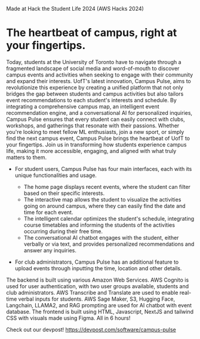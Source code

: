 Made at Hack the Student Life 2024 (AWS Hacks 2024)

# The heartbeat of campus, right at your fingertips. 

Today, students at the University of Toronto have to navigate through a fragmented landscape of social media and word-of-mouth to discover campus events and activities when seeking to engage with their community and expand their interests. UofT's latest innovation, Campus Pulse, aims to revolutionize this experience by creating a unified platform that not only bridges the gap between students and campus activities but also tailors event recommendations to each student's interests and schedule. By integrating a comprehensive campus map, an intelligent event recommendation engine, and a conversational AI for personalized inquiries, Campus Pulse ensures that every student can easily connect with clubs, workshops, and gatherings that resonate with their passions. Whether you're looking to meet fellow ML enthusiasts, join a new sport, or simply find the next campus event, Campus Pulse brings the heartbeat of UofT to your fingertips. Join us in transforming how students experience campus life, making it more accessible, engaging, and aligned with what truly matters to them.

* For student users, Campus Pulse has four main interfaces, each with its unique functionalities and usage.
  * The home page displays recent events, where the student can filter based on their specific interests.
  * The interactive map allows the student to visualize the activities going on around campus, where they can easily find the date and time for each event.
  * The intelligent calendar optimizes the student's schedule, integrating course timetables and informing the students of the activities occurring during their free time.
  * The conversational AI chatbot engages with the student, either verbally or via text, and provides personalized recommendations and answer any inquiries.

* For club administrators, Campus Pulse has an additional feature to upload events through inputting the time, location and other details.

The backend is built using various Amazon Web Services. AWS Cognito is used for user authentication, with two user groups available, students and club administrators. AWS Transcribe and Translate are used to enable real-time verbal inputs for students. AWS Sage Maker, S3, Hugging Face, Langchain, LLAMA2, and RAG prompting are used for AI chatbot with event database. The frontend is built using HTML, Javascript, NextJS and tailwind CSS with visuals made using Figma. All in 6 hours!

Check out our devpost! 
https://devpost.com/software/campus-pulse

